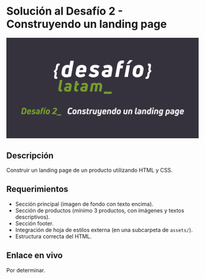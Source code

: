 # Solución al Desafío 2 - Construyendo un landing page

![banner](assets/imgs/og-image.jpg)

## Descripción

Construir un landing page de un producto utilizando HTML y CSS.

## Requerimientos

- Sección principal (imagen de fondo con texto encima).
- Sección de productos (mínimo 3 productos, con imágenes y textos descriptivos).
- Sección footer.
- Integración de hoja de estilos externa (en una subcarpeta de `assets/`).
- Estructura correcta del HTML.

## Enlace en vivo

Por determinar.
